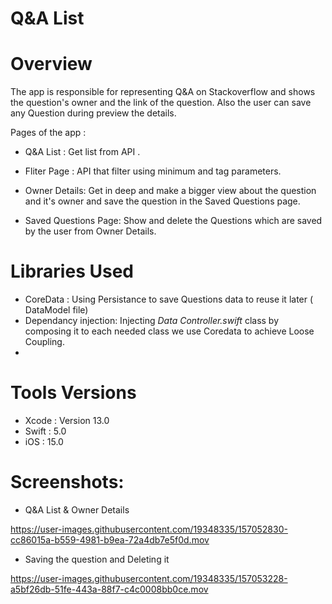 # Q&A List

# Overview 

The app is responsible for representing Q&A on Stackoverflow and shows the question's owner and the link of the question.
Also the user can save any Question during preview the details.

Pages of the app :

- Q&A List : Get list from API .

- Fliter Page : API that filter using minimum and tag parameters.

-  Owner Details: Get in deep and make a bigger view about the question and it's owner and save the question in the Saved Questions page.

- Saved Questions Page: Show and delete the Questions which are saved by the user from Owner Details.

 # Libraries Used 
 
 - CoreData : Using Persistance to save Questions data to reuse it later ( DataModel file)
 - Dependancy injection: Injecting *Data Controller.swift*  class by composing it to each needed class we use Coredata to achieve Loose Coupling.
 - 
 
# Tools Versions

- Xcode : Version 13.0 
- Swift : 5.0
- iOS : 15.0

# Screenshots:
  - Q&A List & Owner Details
  

https://user-images.githubusercontent.com/19348335/157052830-cc86015a-b559-4981-b9ea-72a4db7e5f0d.mov

- Saving the question and Deleting it


https://user-images.githubusercontent.com/19348335/157053228-a5bf26db-51fe-443a-88f7-c4c0008bb0ce.mov


